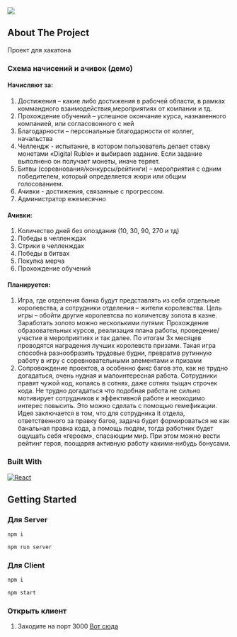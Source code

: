 <img src="icon.png" align="center" />

## About The Project

Проект для хакатона

### Схема начисений и ачивок (демо)

#### Начисляют за:

1.	Достижения – какие либо достижения в рабочей области, в рамках коммандного взаимодействия,мероприятиях от компании и тд.
2.	Прохождение обучений – успешное окончание курса, назнаяенного компанией, или согласовонного с ней
3.	Благодарности – персональные благодарности от коллег, начальства
4.	Челлендж - испытание, в котором пользователь делает ставку монетами «Digital Ruble» и выбираеn задание. Если задание выполнено он получает монеты, иначе теряет.
5.	Битвы (соревнования/конкурсы/рейтинги) – мероприятия с одним победителем, который определяется жюри или общим голосованием. 
6.	Ачивки - достижения, связанные с прогрессом.
7.	Администратор ежемесячно

#### Ачивки:
1.	Количество дней без опоздания (10, 30, 90, 270 и тд)
2.	Победы в челленждах
3.	Стрики в челленждах
4.	Победы в битвах
5.	Покупка мерча
6.	Прохождение обучений

#### Планируется:
1.	Игра, где отделения банка будут представлять из себя отдельные королевства, а сотрудники отделения – жители королевства. Цель игры – обойти другие королевтсва по количетсву золота в казне. Заработать золото можно несколькими путями: Прохождение образовательных курсов, реализация плана работы, проведение/участие в мероприятиях и так далее. По итогам 3х месяцев проводятся наградения лучших королевств призами. Такая игра способна разнообразить трудовые будни, превратив рутинную работу в игру с соревновательными элементами и призами
2.	Сопровождение проектов, а особенно фикс багов это, как не трудно догадаться, очень нудная и малоинтересная работа. Сотрудники правят чужой код, копаясь в сотнях, даже сотнях тыщач строчек кода. Не трудно догадаться что подобная работа не сильно мотивирует сотрудников к эффективной работе и неоходимо интерес повысить. Это можно сделать с помощью гемефикации. Идея заключается в том, что для сотрудника it отдела, ответственного за правку багов, задача будет формироваться не как банальная правка кода, а помощь людям, тогда работник будет ощущать себя «героем», спасающим мир. При этом можно вести рейтинг героя, поощаряя активную работу какими-нибудь бонусами.


### Built With

[![React][React.js]][React-url]

## Getting Started
### Для Server

  ```sh
  npm i
  ```

  ```sh
  npm run server
  ```

  ### Для Client

  ```sh
  npm i
  ```

  ```sh
  npm start
  ```

### Открыть клиент

1. Заходите на порт 3000 [Вот сюда](http://localhost:3000/login)

[React.js]: https://img.shields.io/badge/React-20232A?style=for-the-badge&logo=react&logoColor=61DAFB
[React-url]: https://reactjs.org/
